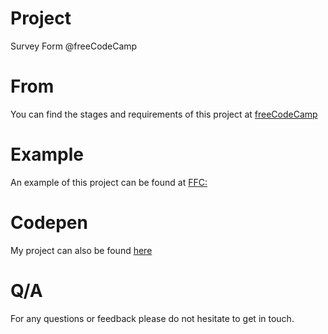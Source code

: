 # Project
Survey Form @freeCodeCamp

# From 
You can find the stages and requirements of this project at [freeCodeCamp](https://learn.freecodecamp.org/responsive-web-design/responsive-web-design-projects/build-a-survey-form)

# Example
An example of this project can be found at [FFC:](https://codepen.io/freeCodeCamp/full/VPaoNP)

# Codepen
My project can also be found [here](https://codepen.io/b97code/pen/zYOdLyZ)

# Q/A
For any questions or feedback please do not hesitate to get in touch.